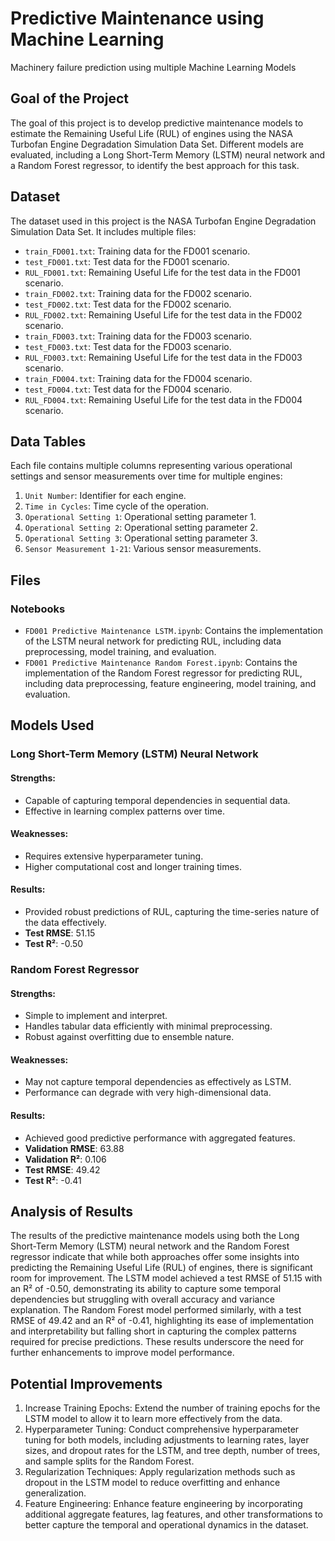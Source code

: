 # Predictive Maintenance using Machine Learning
Machinery failure prediction using multiple Machine Learning Models

## Goal of the Project
The goal of this project is to develop predictive maintenance models to estimate the Remaining Useful Life (RUL) of engines using the NASA Turbofan Engine Degradation Simulation Data Set. Different models are evaluated, including a Long Short-Term Memory (LSTM) neural network and a Random Forest regressor, to identify the best approach for this task.

## Dataset
The dataset used in this project is the NASA Turbofan Engine Degradation Simulation Data Set. It includes multiple files:

- `train_FD001.txt`: Training data for the FD001 scenario.
- `test_FD001.txt`: Test data for the FD001 scenario.
- `RUL_FD001.txt`: Remaining Useful Life for the test data in the FD001 scenario.
- `train_FD002.txt`: Training data for the FD002 scenario.
- `test_FD002.txt`: Test data for the FD002 scenario.
- `RUL_FD002.txt`: Remaining Useful Life for the test data in the FD002 scenario.
- `train_FD003.txt`: Training data for the FD003 scenario.
- `test_FD003.txt`: Test data for the FD003 scenario.
- `RUL_FD003.txt`: Remaining Useful Life for the test data in the FD003 scenario.
- `train_FD004.txt`: Training data for the FD004 scenario.
- `test_FD004.txt`: Test data for the FD004 scenario.
- `RUL_FD004.txt`: Remaining Useful Life for the test data in the FD004 scenario.

## Data Tables
Each file contains multiple columns representing various operational settings and sensor measurements over time for multiple engines:

1. `Unit Number`: Identifier for each engine.
2. `Time in Cycles`: Time cycle of the operation.
2. `Operational Setting 1`: Operational setting parameter 1.
4. `Operational Setting 2`: Operational setting parameter 2.
5. `Operational Setting 3`: Operational setting parameter 3.
6. `Sensor Measurement 1-21`: Various sensor measurements.

## Files
### Notebooks
- `FD001 Predictive Maintenance LSTM.ipynb`: Contains the implementation of the LSTM neural network for predicting RUL, including data preprocessing, model training, and evaluation.
- `FD001 Predictive Maintenance Random Forest.ipynb`: Contains the implementation of the Random Forest regressor for predicting RUL, including data preprocessing, feature engineering, model training, and evaluation.

## Models Used
### Long Short-Term Memory (LSTM) Neural Network
#### Strengths:
- Capable of capturing temporal dependencies in sequential data.
- Effective in learning complex patterns over time.
#### Weaknesses:
- Requires extensive hyperparameter tuning.
- Higher computational cost and longer training times.
#### Results:
- Provided robust predictions of RUL, capturing the time-series nature of the data effectively.
- **Test RMSE**: 51.15
- **Test R²**: -0.50

### Random Forest Regressor
#### Strengths:
- Simple to implement and interpret.
- Handles tabular data efficiently with minimal preprocessing.
- Robust against overfitting due to ensemble nature.
#### Weaknesses:
- May not capture temporal dependencies as effectively as LSTM.
- Performance can degrade with very high-dimensional data.
#### Results:
- Achieved good predictive performance with aggregated features.
- **Validation RMSE**: 63.88
- **Validation R²**: 0.106
- **Test RMSE**: 49.42
- **Test R²**: -0.41

## Analysis of Results
The results of the predictive maintenance models using both the Long Short-Term Memory (LSTM) neural network and the Random Forest regressor indicate that while both approaches offer some insights into predicting the Remaining Useful Life (RUL) of engines, there is significant room for improvement. The LSTM model achieved a test RMSE of 51.15 with an R² of -0.50, demonstrating its ability to capture some temporal dependencies but struggling with overall accuracy and variance explanation. The Random Forest model performed similarly, with a test RMSE of 49.42 and an R² of -0.41, highlighting its ease of implementation and interpretability but falling short in capturing the complex patterns required for precise predictions. These results underscore the need for further enhancements to improve model performance.

## Potential Improvements
1. Increase Training Epochs: Extend the number of training epochs for the LSTM model to allow it to learn more effectively from the data.
2. Hyperparameter Tuning: Conduct comprehensive hyperparameter tuning for both models, including adjustments to learning rates, layer sizes, and dropout rates for the LSTM, and tree depth, number of trees, and sample splits for the Random Forest.
3. Regularization Techniques: Apply regularization methods such as dropout in the LSTM model to reduce overfitting and enhance generalization.
4. Feature Engineering: Enhance feature engineering by incorporating additional aggregate features, lag features, and other transformations to better capture the temporal and operational dynamics in the dataset.